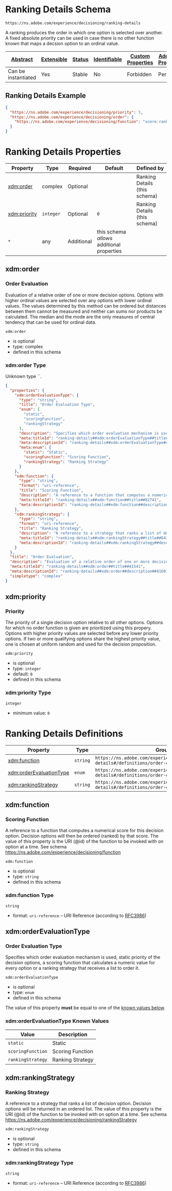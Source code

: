 
# Ranking Details Schema

```
https://ns.adobe.com/experience/decisioning/ranking-details
```

A ranking produces the order in which one option is selected over another. A fixed absolute priority can be used in case there is no other function known that maps a decsion option to an ordinal value.

| [Abstract](../../../../abstract.md) | [Extensible](../../../../extensions.md) | [Status](../../../../status.md) | [Identifiable](../../../../id.md) | [Custom Properties](../../../../extensions.md) | [Additional Properties](../../../../extensions.md) | Defined In |
|-------------------------------------|-----------------------------------------|---------------------------------|-----------------------------------|------------------------------------------------|----------------------------------------------------|------------|
| Can be instantiated | Yes | Stable | No | Forbidden | Permitted | [adobe/experience/decisioning/ranking-details.schema.json](adobe/experience/decisioning/ranking-details.schema.json) |

## Ranking Details Example
```json
{
  "https://ns.adobe.com/experience/decisioning/priority": 3,
  "https://ns.adobe.com/experience/decisioning/order": {
    "https://ns.adobe.com/experience/decisioning/function": "xcore:ranking-function:b437a2403cf10e9"
  }
}
```

# Ranking Details Properties

| Property | Type | Required | Default | Defined by |
|----------|------|----------|---------|------------|
| [xdm:order](#xdmorder) | complex | Optional |  | Ranking Details (this schema) |
| [xdm:priority](#xdmpriority) | `integer` | Optional | `0` | Ranking Details (this schema) |
| `*` | any | Additional | this schema *allows* additional properties |

## xdm:order
### Order Evaluation

Evaluation of a relative order of one or more decision options. Options with higher ordinal values are selected over any options with lower ordinal values. The values determined by this method can be ordered but distances between them cannot be measured and neither can sums nor products be calculated. The median and the mode are the only measures of central tendency that can be used for ordinal data.

`xdm:order`
* is optional
* type: complex
* defined in this schema

### xdm:order Type

Unknown type ``.

```json
{
  "properties": {
    "xdm:orderEvaluationType": {
      "type": "string",
      "title": "Order Evaluation Type",
      "enum": [
        "static",
        "scoringFunction",
        "rankingStrategy"
      ],
      "description": "Specifies which order evaluation mechanism is used, static priority of the decision options, a scoring function that calculates a  numeric value for every option or a ranking strategy that receives a list to order it.",
      "meta:titleId": "ranking-details##xdm:orderEvaluationType##title##8401",
      "meta:descriptionId": "ranking-details##xdm:orderEvaluationType##description##94251",
      "meta:enum": {
        "static": "Static",
        "scoringFunction": "Scoring Function",
        "rankingStrategy": "Ranking Strategy"
      }
    },
    "xdm:function": {
      "type": "string",
      "format": "uri-reference",
      "title": "Scoring Function",
      "description": "A reference to a function that computes a numerical score for this decision option. Decision options will then be ordered (ranked) by that score. The value of this property is the URI (@id) of the function to be invoked with on option at a time. See schema https://ns.adobe.com/experience/decisioning/function",
      "meta:titleId": "ranking-details##xdm:function##title##82741",
      "meta:descriptionId": "ranking-details##xdm:function##description##19361"
    },
    "xdm:rankingStrategy": {
      "type": "string",
      "format": "uri-reference",
      "title": "Ranking Strategy",
      "description": "A reference to a strategy that ranks a list of decision option. Decision options will be returned in an ordered list. The value of this property is the URI (@id) of the function to be invoked with on option at a time. See schema https://ns.adobe.com/experience/decisioning/rankingStrategy",
      "meta:titleId": "ranking-details##xdm:rankingStrategy##title##64321",
      "meta:descriptionId": "ranking-details##xdm:rankingStrategy##description##89241"
    }
  },
  "title": "Order Evaluation",
  "description": "Evaluation of a relative order of one or more decision options. Options with higher ordinal values are selected over any options with lower ordinal values. The values determined by this method can be ordered but distances between them cannot be measured and neither can sums nor products be calculated. The median and the mode are the only measures of central tendency that can be used for ordinal data.",
  "meta:titleId": "ranking-details##xdm:order##title##41541",
  "meta:descriptionId": "ranking-details##xdm:order##description##41601",
  "simpletype": "complex"
}
```





## xdm:priority
### Priority

The priority of a single decision option relative to all other options. Options for which no order function is given are prioritized using this propery. Options with higher priority values are selected before any lower priority options. If two or more qualifying options share the highest priority value, one is chosen at uniform random and used for the decision proposition.

`xdm:priority`
* is optional
* type: `integer`
* default: `0`
* defined in this schema

### xdm:priority Type


`integer`
* minimum value: `0`






# Ranking Details Definitions

| Property | Type | Group |
|----------|------|-------|
| [xdm:function](#xdmfunction) | `string` | `https://ns.adobe.com/experience/decisioning/ranking-details#/definitions/order-evaluation` |
| [xdm:orderEvaluationType](#xdmorderevaluationtype) | `enum` | `https://ns.adobe.com/experience/decisioning/ranking-details#/definitions/order-evaluation` |
| [xdm:rankingStrategy](#xdmrankingstrategy) | `string` | `https://ns.adobe.com/experience/decisioning/ranking-details#/definitions/order-evaluation` |

## xdm:function
### Scoring Function

A reference to a function that computes a numerical score for this decision option. Decision options will then be ordered (ranked) by that score. The value of this property is the URI (@id) of the function to be invoked with on option at a time. See schema https://ns.adobe.com/experience/decisioning/function

`xdm:function`
* is optional
* type: `string`
* defined in this schema

### xdm:function Type


`string`
* format: `uri-reference` – URI Reference (according to [RFC3986](https://tools.ietf.org/html/rfc3986))






## xdm:orderEvaluationType
### Order Evaluation Type

Specifies which order evaluation mechanism is used, static priority of the decision options, a scoring function that calculates a  numeric value for every option or a ranking strategy that receives a list to order it.

`xdm:orderEvaluationType`
* is optional
* type: `enum`
* defined in this schema

The value of this property **must** be equal to one of the [known values below](#xdmorderevaluationtype-known-values).

### xdm:orderEvaluationType Known Values
| Value | Description |
|-------|-------------|
| `static` | Static |
| `scoringFunction` | Scoring Function |
| `rankingStrategy` | Ranking Strategy |




## xdm:rankingStrategy
### Ranking Strategy

A reference to a strategy that ranks a list of decision option. Decision options will be returned in an ordered list. The value of this property is the URI (@id) of the function to be invoked with on option at a time. See schema https://ns.adobe.com/experience/decisioning/rankingStrategy

`xdm:rankingStrategy`
* is optional
* type: `string`
* defined in this schema

### xdm:rankingStrategy Type


`string`
* format: `uri-reference` – URI Reference (according to [RFC3986](https://tools.ietf.org/html/rfc3986))





